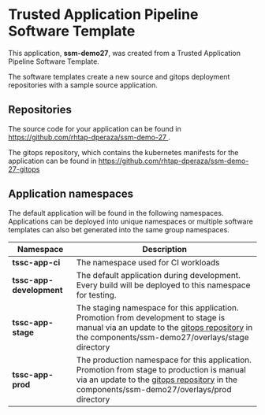 # Trusted Application Pipeline Software Template

This application, **ssm-demo27**, was created from a Trusted Application Pipeline Software Template.

The software templates create a new source and gitops deployment repositories with a sample source application. 

## Repositories

The source code for your application can be found in [https://github.com/rhtap-dperaza/ssm-demo-27 ](https://github.com/rhtap-dperaza/ssm-demo-27 ).
 
The gitops repository, which contains the kubernetes manifests for the application can be found in 
[https://github.com/rhtap-dperaza/ssm-demo-27-gitops ](https://github.com/rhtap-dperaza/ssm-demo-27-gitops ) 

## Application namespaces 

The default application will be found in the following namespaces. Applications can be deployed into unique namespaces or multiple software templates can also bet generated into the same group namespaces.  

|  Namespace   |  Description   |  
| -------- | -------- |
| **tssc-app-ci** | The namespace used for CI workloads |
| **tssc-app-development** | The default application during development. Every build will be deployed to this namespace for testing. |
| **tssc-app-stage** | The staging namespace for this application. Promotion from development to stage is manual via an update to the [gitops repository](https://github.com/rhtap-dperaza/ssm-demo-27-gitops ) in the components/ssm-demo27/overlays/stage directory |
| **tssc-app-prod** | The production namespace for this application. Promotion from stage to production is manual via an update to the [gitops repository](https://github.com/rhtap-dperaza/ssm-demo-27-gitops ) in the components/ssm-demo27/overlays/prod directory |